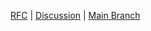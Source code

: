[RFC](https://docs.google.com/document/u/1/d/1OMOdtR2c6FYfl4X5p6Y_KTId_GeONfGbZSebnK0Pxbk/edit) | [Discussion](https://github.com/johnfercher/maroto/issues/257) | [Main Branch](https://github.com/johnfercher/maroto/tree/v2)
